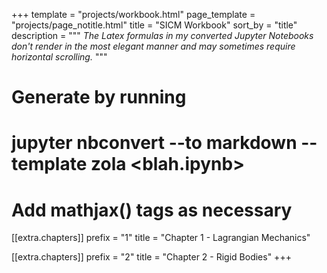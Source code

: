 +++
template = "projects/workbook.html"
page_template = "projects/page_notitle.html"
title = "SICM Workbook"
sort_by = "title"
description = """
*The Latex formulas in my converted Jupyter Notebooks don't render in the most elegant manner and may sometimes require horizontal scrolling.*
"""
# Generate by running
# jupyter nbconvert --to markdown --template zola <blah.ipynb>
# Add mathjax() tags as necessary

[[extra.chapters]]
prefix = "1"
title = "Chapter 1 - Lagrangian Mechanics"

[[extra.chapters]]
prefix = "2"
title = "Chapter 2 - Rigid Bodies"
+++
